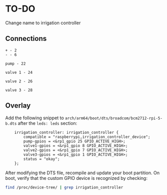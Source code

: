 # TO-DO

Change name to irrigation controller

## Connections

```
+ - 2
- - 6

pump - 22

valve 1 - 24

valve 2 - 26 

valve 3 - 28
```

## Overlay

Add the following snippet to `arch/arm64/boot/dts/broadcom/bcm2712-rpi-5-b.dts` after the `leds: leds` section:

```dts
	irrigation_controller: irrigation_controller {
	    compatible = "raspberrypi,irrigation_controller_device";
	    pump-gpios = <&rp1_gpio 25 GPIO_ACTIVE_HIGH>;
	    valve1-gpios = <&rp1_gpio 8 GPIO_ACTIVE_HIGH>;
	    valve2-gpios = <&rp1_gpio 7 GPIO_ACTIVE_HIGH>;
	    valve3-gpios = <&rp1_gpio 1 GPIO_ACTIVE_HIGH>;
	    status = "okay";
	};
```

After modifying the DTS file, recompile and update your boot partition. On boot, verify that the custom GPIO device is recognized by checking:

```bash
find /proc/device-tree/ | grep irrigation_controller
```

